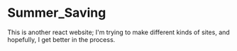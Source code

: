 # Summer_Saving

This is another react website; I'm trying to make different kinds of sites, and hopefully, I get better in the process.

